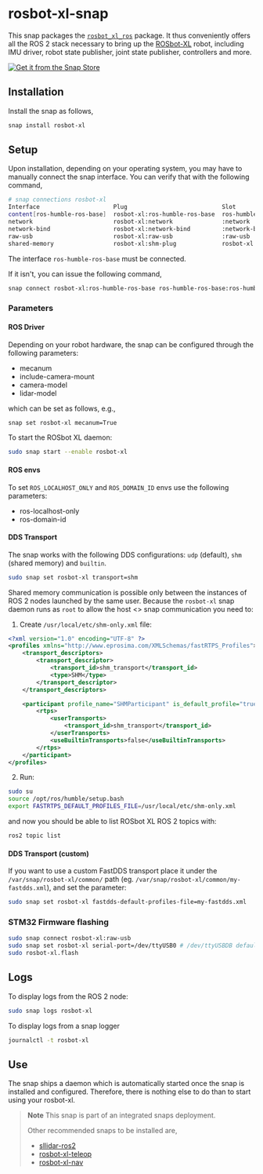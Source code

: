 # rosbot-xl-snap

This snap packages the [`rosbot_xl_ros`](https://github.com/husarion/rosbot_xl_ros) package.
It thus conveniently offers all the ROS 2 stack necessary to bring up the [ROSbot-XL](https://husarion.com/manuals/rosbot-xl/) robot,
including IMU driver, robot state publisher, joint state publisher, controllers and more.

[![Get it from the Snap Store](https://snapcraft.io/static/images/badges/en/snap-store-black.svg)](https://snapcraft.io/rosbot-xl)

## Installation

Install the snap as follows,

```bash
snap install rosbot-xl
```

## Setup

Upon installation, depending on your operating system,
you may have to manually connect the snap interface.
You can verify that with the following command,

```bash
# snap connections rosbot-xl
Interface                     Plug                           Slot                                     Notes
content[ros-humble-ros-base]  rosbot-xl:ros-humble-ros-base  ros-humble-ros-base:ros-humble-ros-base  -
network                       rosbot-xl:network              :network                                 -
network-bind                  rosbot-xl:network-bind         :network-bind                            -
raw-usb                       rosbot-xl:raw-usb              :raw-usb                                 manual
shared-memory                 rosbot-xl:shm-plug             rosbot-xl:shm-slot                       manual
```

The interface `ros-humble-ros-base` must be connected.

If it isn't, you can issue the following command,

```bash
snap connect rosbot-xl:ros-humble-ros-base ros-humble-ros-base:ros-humble-ros-base
```

### Parameters

#### ROS Driver

Depending on your robot hardware,
the snap can be configured through the following parameters:

- mecanum
- include-camera-mount
- camera-model
- lidar-model

which can be set as follows, e.g.,

```bash
snap set rosbot-xl mecanum=True
```

To start the ROSbot XL daemon:

```bash
sudo snap start --enable rosbot-xl
```

#### ROS envs

To set `ROS_LOCALHOST_ONLY` and `ROS_DOMAIN_ID` envs use the following parameters:
- ros-localhost-only
- ros-domain-id

#### DDS Transport

The snap works with the following DDS configurations: `udp` (default), `shm` (shared memory) and `builtin`.

```bash
sudo snap set rosbot-xl transport=shm
```

Shared memory communication is possible only between the instances of ROS 2 nodes launched by the same user. Because the `rosbot-xl` snap daemon runs as `root` to allow the host <> snap communication you need to:

1. Create `/usr/local/etc/shm-only.xml` file:

```xml
<?xml version="1.0" encoding="UTF-8" ?>
<profiles xmlns="http://www.eprosima.com/XMLSchemas/fastRTPS_Profiles">
    <transport_descriptors>
        <transport_descriptor>
            <transport_id>shm_transport</transport_id>
            <type>SHM</type>
        </transport_descriptor>
    </transport_descriptors>

    <participant profile_name="SHMParticipant" is_default_profile="true">
        <rtps>
            <userTransports>
                <transport_id>shm_transport</transport_id>
            </userTransports>
            <useBuiltinTransports>false</useBuiltinTransports>
        </rtps>
    </participant>
</profiles>
```

2. Run:

```bash
sudo su
source /opt/ros/humble/setup.bash
export FASTRTPS_DEFAULT_PROFILES_FILE=/usr/local/etc/shm-only.xml
```

and now you should be able to list ROSbot XL ROS 2 topics with:

```bash
ros2 topic list
```

#### DDS Transport (custom)

If you want to use a custom FastDDS transport place it under the `/var/snap/rosbot-xl/common/` path (eg. `/var/snap/rosbot-xl/common/my-fastdds.xml`), and set the parameter:

```bash
sudo snap set rosbot-xl fastdds-default-profiles-file=my-fastdds.xml
```

### STM32 Firmware flashing

```bash
sudo snap connect rosbot-xl:raw-usb
sudo snap set rosbot-xl serial-port=/dev/ttyUSB0 # /dev/ttyUSBDB default - the serial port to which the digital board is connected
sudo rosbot-xl.flash
```

## Logs

To display logs from the ROS 2 node:

```bash
sudo snap logs rosbot-xl
```

To display logs from a snap logger

```bash
journalctl -t rosbot-xl
```

## Use

The snap ships a daemon which is automatically started once the snap is installed and configured.
Therefore, there is nothing else to do than to start using your rosbot-xl.

> **Note**
> This snap is part of an integrated snaps deployment.
> 
> Other recommended snaps to be installed are,
> 
> - [sllidar-ros2](https://snapcraft.io/sllidar-ros2)
> - [rosbot-xl-teleop](https://snapcraft.io/rosbot-xl-teleop)
> - [rosbot-xl-nav](https://snapcraft.io/rosbot-xl-nav)
